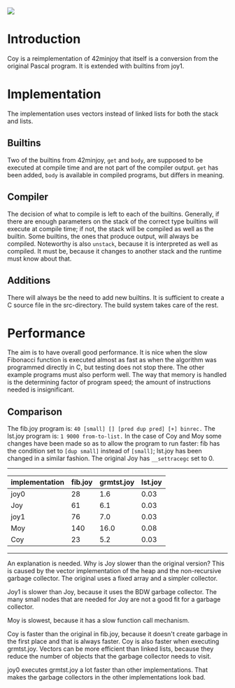  ![](Wynn.PNG)
==============

Introduction
============

Coy is a reimplementation of 42minjoy that itself is a conversion from the
original Pascal program. It is extended with builtins from joy1.

Implementation
==============

The implementation uses vectors instead of linked lists for both the stack and
lists.

Builtins
--------

Two of the builtins from 42minjoy, `get` and `body`, are supposed to be
executed at compile time and are not part of the compiler output. `get` has
been added, `body` is available in compiled programs, but differs in meaning.

Compiler
--------

The decision of what to compile is left to each of the builtins. Generally, if
there are enough parameters on the stack of the correct type builtins will
execute at compile time; if not, the stack will be compiled as well as the
builtin. Some builtins, the ones that produce output, will always be compiled.
Noteworthy is also `unstack`, because it is interpreted as well as compiled. It
must be, because it changes to another stack and the runtime must know about
that.

Additions
---------

There will always be the need to add new builtins. It is sufficient to create
a C source file in the src-directory. The build system takes care of the rest.

Performance
===========

The aim is to have overall good performance. It is nice when the slow Fibonacci
function is executed almost as fast as when the algorithm was programmed
directly in C, but testing does not stop there. The other example programs must
also perform well. The way that memory is handled is the determining factor of
program speed; the amount of instructions needed is insignificant.

Comparison
----------

The fib.joy program is: `40 [small] [] [pred dup pred] [+] binrec.`
The lst.joy program is: `1 9000 from-to-list.` In the case of Coy and Moy some
changes have been made so as to allow the program to run faster: fib has the
condition set to `[dup small]` instead of `[small]`; lst.joy has been changed
in a similar fashion. The original Joy has `__settracegc` set to 0.

  ---------------------------------------------------
  | implementation | fib.joy | grmtst.joy | lst.joy |
  |----------------|---------|------------|---------|
  |           joy0 |      28 |        1.6 |    0.03 |
  |           Joy  |      61 |        6.1 |    0.03 |
  |           joy1 |      76 |        7.0 |    0.03 |
  |           Moy  |     140 |       16.0 |    0.08 |
  |           Coy  |      23 |        5.2 |    0.03 |
  ---------------------------------------------------

An explanation is needed. Why is Joy slower than the original version? This is
caused by the vector implementation of the heap and the non-recursive garbage
collector. The original uses a fixed array and a simpler collector.

Joy1 is slower than Joy, because it uses the BDW garbage collector. The many
small nodes that are needed for Joy are not a good fit for a garbage collector.

Moy is slowest, because it has a slow function call mechanism.

Coy is faster than the original in fib.joy, because it doesn't create garbage
in the first place and that is always faster. Coy is also faster when executing
grmtst.joy. Vectors can be more efficient than linked lists, because they
reduce the number of objects that the garbage collector needs to visit.

joy0 executes grmtst.joy a lot faster than other implementations. That makes
the garbage collectors in the other implementations look bad.
